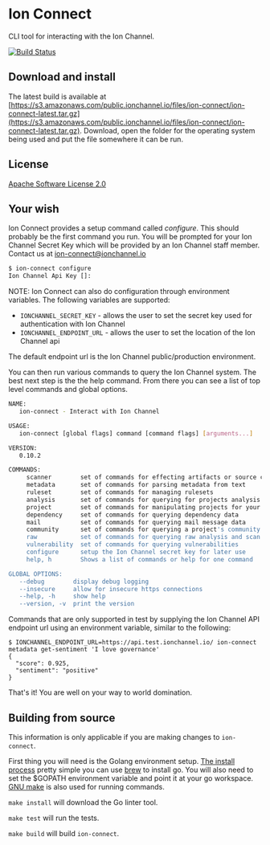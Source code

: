 # Ion Connect

CLI tool for interacting with the Ion Channel.

[![Build Status](https://travis-ci.org/ion-channel/ion-connect.svg?branch=master)](https://travis-ci.org/ion-channel/ion-connect)

## Download and install

The latest build is available at [https://s3.amazonaws.com/public.ionchannel.io/files/ion-connect/ion-connect-latest.tar.gz](https://s3.amazonaws.com/public.ionchannel.io/files/ion-connect/ion-connect-latest.tar.gz). Download, open the folder for the operating system being used and put the file somewhere it can be run.

## License

[Apache Software License 2.0](LICENSE.txt)

## Your wish

Ion Connect provides a setup command called *configure*.  This should probably be the first command you run.  You will be prompted for your Ion Channel Secret Key which will be provided by an Ion Channel staff member. Contact us at <ion-connect@ionchannel.io>

```sh
$ ion-connect configure
Ion Channel Api Key []:
```

NOTE:  Ion Connect can also do configuration through environment variables.  The following variables are supported:

- `IONCHANNEL_SECRET_KEY` - allows the user to set the secret key used for authentication with Ion Channel
- `IONCHANNEL_ENDPOINT_URL` - allows the user to set the location of the Ion Channel api

The default endpoint url is the Ion Channel public/production environment.

You can then run various commands to query the Ion Channel system.  The best next step is the the help command.  From there you can see a list of top level commands and global options.

```sh
NAME:
   ion-connect - Interact with Ion Channel

USAGE:
   ion-connect [global flags] command [command flags] [arguments...]

VERSION:
   0.10.2

COMMANDS:
     scanner        set of commands for effecting artifacts or source code
     metadata       set of commands for parsing metadata from text
     ruleset        set of commands for managing rulesets
     analysis       set of commands for querying for projects analysis scan results
     project        set of commands for manipulating projects for your team
     dependency     set of commands for querying dependency data
     mail           set of commands for querying mail message data
     community      set of commands for querying a project's community data
     raw            set of commands for querying raw analysis and scan data
     vulnerability  set of commands for querying vulnerabilities
     configure      setup the Ion Channel secret key for later use
     help, h        Shows a list of commands or help for one command

GLOBAL OPTIONS:
   --debug        display debug logging
   --insecure     allow for insecure https connections
   --help, -h     show help
   --version, -v  print the version
```

Commands that are only supported in test by supplying the Ion Channel API endpoint url using an environment variable, similar to the following:

```
$ IONCHANNEL_ENDPOINT_URL=https://api.test.ionchannel.io/ ion-connect metadata get-sentiment 'I love governance'
{
  "score": 0.925,
  "sentiment": "positive"
}
```

That's it! You are well on your way to world domination.

## Building from source

This information is only applicable if you are making changes to `ion-connect`.

First thing you will need is the Golang environment setup. [The install process](https://golang.org/doc/install) pretty simple you can use [brew](http://brew.sh) to install go.  You will also need to set the $GOPATH environment variable and point it at your go workspace. [GNU make](https://www.gnu.org/software/make/) is also used for running commands.

`make install` will download the Go linter tool.

`make test` will run the tests.

`make build` will build `ion-connect`.